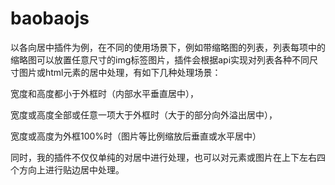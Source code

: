 # baobaojs
以各向居中插件为例，在不同的使用场景下，例如带缩略图的列表，列表每项中的缩略图可以放置任意尺寸的img标签图片，插件会根据api实现对列表各种不同尺寸图片或html元素的居中处理，有如下几种处理场景：

宽度和高度都小于外框时（内部水平垂直居中），

宽度或高度全部或任意一项大于外框时（大于的部分向外溢出居中），

宽度或高度为外框100%时（图片等比例缩放后垂直或水平居中）

同时，我的插件不仅仅单纯的对居中进行处理，也可以对元素或图片在上下左右四个方向上进行贴边居中处理。
